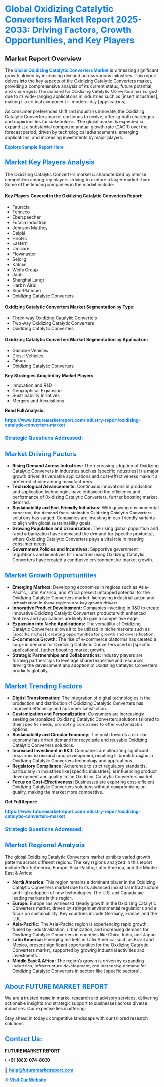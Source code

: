 <h1 style="color: #007BFF;">Global Oxidizing Catalytic Converters Market Report 2025-2033: Driving Factors, Growth Opportunities, and Key Players</h1>

<section id="overview">
<h2>Market Report Overview</h2>
<p>The <a href="https://www.futuremarketreport.com/industry-report/oxidizing-catalytic-converters-market" style="color: #007BFF; text-decoration: none;"><strong>Global Oxidizing Catalytic Converters Market</strong></a> is witnessing significant growth, driven by increasing demand across various industries. This report delves into the key aspects of the Oxidizing Catalytic Converters market, providing a comprehensive analysis of its current status, future potential, and challenges. The demand for Oxidizing Catalytic Converters has surged due to its wide-ranging applications in industries such as [insert industries], making it a critical component in modern-day [applications].</p>
<p>As consumer preferences shift and industries innovate, the Oxidizing Catalytic Converters market continues to evolve, offering both challenges and opportunities for stakeholders. The global market is expected to expand at a substantial compound annual growth rate (CAGR) over the forecast period, driven by technological advancements, emerging applications, and increasing investments by major players.</p>
</section>

<section id="overview">
<p><a href="https://www.futuremarketreport.com/request-sample/reportId=100317" style="color: #007BFF; text-decoration: none;"><strong>Explore Sample Report Here</strong></a></p>
</section>

<section id="key-players">
<h2 style="color: #007BFF;">Market Key Players Analysis</h2>
<p>The Oxidizing Catalytic Converters market is characterized by intense competition among key players striving to capture a larger market share. Some of the leading companies in the market include:</p>
<h4>Key Players Covered in the Oxidizing Catalytic Converters Report:</h4>
<ul><li>Faurecia</li><li>Tenneco</li><li>Eberspaecher</li><li>Futaba Industrial</li><li>Johnson Matthey</li><li>Delphi</li><li>Hirotec</li><li>Eastern</li><li>Umicore</li><li>Flowmaster</li><li>Sejong</li><li>Katcon</li><li>Weifu Group</li><li>Japhl</li><li>Shanghai Langt</li><li>Harbin Airui</li><li>Sino-Platinum</li><li>Oxidizing Catalytic Converters</li></ul>
<h4>Oxidizing Catalytic Converters Market Segmentation by Type:</h4>
<ul><li>Three-way Oxidizing Catalytic Converters</li><li>Two-way Oxidizing Catalytic Converters</li><li>Oxidizing Catalytic Converters</li></ul>

<h4>Oxidizing Catalytic Converters Market Segmentation by Application:</h4>
<ul><li>Gasoline Vehicles</li><li>Diesel Vehicles</li><li>Others</li><li>Oxidizing Catalytic Converters</li></ul>
<p><strong>Key Strategies Adopted by Market Players:</strong></p>
<ul>
<li>Innovation and R&D</li>
<li>Geographical Expansion</li>
<li>Sustainability Initiatives</li>
<li>Mergers and Acquisitions</li>
</ul>
</section>

<section>
<p><strong>Read Full Analysis: </strong></p><a href="https://www.futuremarketreport.com/industry-report/oxidizing-catalytic-converters-market" style="color: #007BFF; text-decoration: none;"><strong>https://www.futuremarketreport.com/industry-report/oxidizing-catalytic-converters-market</strong></a>
<h3 style="color: #007BFF;">Strategic Questions Addressed:</h3>
</section>

<section id="driving-factors">
<h2 style="color: #007BFF;">Market Driving Factors</h2>
<ul>
<li><strong>Rising Demand Across Industries:</strong> The increasing adoption of Oxidizing Catalytic Converters in industries such as [specific industries] is a major growth driver. Its versatile applications and cost-effectiveness make it a preferred choice among manufacturers.</li>
<li><strong>Technological Advancements:</strong> Continuous innovations in production and application technologies have enhanced the efficiency and performance of Oxidizing Catalytic Converters, further boosting market demand.</li>
<li><strong>Sustainability and Eco-Friendly Initiatives:</strong> With growing environmental concerns, the demand for sustainable Oxidizing Catalytic Converters solutions has surged. Companies are investing in eco-friendly variants to align with global sustainability goals.</li>
<li><strong>Growing Population and Urbanization:</strong> The rising global population and rapid urbanization have increased the demand for [specific products], where Oxidizing Catalytic Converters plays a vital role in meeting consumer needs.</li>
<li><strong>Government Policies and Incentives:</strong> Supportive government regulations and incentives for industries using Oxidizing Catalytic Converters have created a conducive environment for market growth.</li>
</ul>
</section>

<section id="growth-opportunities">
<h2 style="color: #007BFF;">Market Growth Opportunities</h2>
<ul>
<li><strong>Emerging Markets:</strong> Developing economies in regions such as Asia-Pacific, Latin America, and Africa present untapped potential for the Oxidizing Catalytic Converters market. Increasing industrialization and urbanization in these regions are key growth drivers.</li>
<li><strong>Innovative Product Development:</strong> Companies investing in R&D to create innovative Oxidizing Catalytic Converters products with enhanced features and applications are likely to gain a competitive edge.</li>
<li><strong>Expansion into Niche Applications:</strong> The versatility of Oxidizing Catalytic Converters allows it to be utilized in niche markets such as [specific niches], creating opportunities for growth and diversification.</li>
<li><strong>E-commerce Growth:</strong> The rise of e-commerce platforms has created a surge in demand for Oxidizing Catalytic Converters used in [specific applications], further boosting market growth.</li>
<li><strong>Strategic Partnerships and Collaborations:</strong> Industry players are forming partnerships to leverage shared expertise and resources, driving the development and adoption of Oxidizing Catalytic Converters products globally.</li>
</ul>
</section>

<section id="trending-factors">
<h2 style="color: #007BFF;">Market Trending Factors</h2>
<ul>
<li><strong>Digital Transformation:</strong> The integration of digital technologies in the production and distribution of Oxidizing Catalytic Converters has improved efficiency and customer satisfaction.</li>
<li><strong>Customization and Personalization:</strong> Consumers are increasingly seeking personalized Oxidizing Catalytic Converters solutions tailored to their specific needs, prompting companies to offer customizable options.</li>
<li><strong>Sustainability and Circular Economy:</strong> The push towards a circular economy has driven demand for recyclable and reusable Oxidizing Catalytic Converters solutions.</li>
<li><strong>Increased Investment in R&D:</strong> Companies are allocating significant resources to research and development, resulting in breakthroughs in Oxidizing Catalytic Converters technology and applications.</li>
<li><strong>Regulatory Compliance:</strong> Adherence to strict regulatory standards, particularly in industries like [specific industries], is influencing product development and quality in the Oxidizing Catalytic Converters market.</li>
<li><strong>Focus on Cost-Effectiveness:</strong> Businesses are exploring cost-efficient Oxidizing Catalytic Converters solutions without compromising on quality, making the market more competitive.</li>
</ul>
</section>

<section>
<p><strong>Get Full Report: </strong></p><a href="https://www.futuremarketreport.com/industry-report/oxidizing-catalytic-converters-market" style="color: #007BFF; text-decoration: none;"><strong>https://www.futuremarketreport.com/industry-report/oxidizing-catalytic-converters-market</strong></a>
<h3 style="color: #007BFF;">Strategic Questions Addressed:</h3>
</section>


<section id="regional-analysis">
<h2 style="color: #007BFF;">Market Regional Analysis</h2>
<p>The global Oxidizing Catalytic Converters market exhibits varied growth patterns across different regions. The key regions analyzed in this report include North America, Europe, Asia-Pacific, Latin America, and the Middle East & Africa:</p>
<ul>
<li><strong>North America:</strong> This region remains a dominant player in the Oxidizing Catalytic Converters market due to its advanced industrial infrastructure and high adoption of new technologies. The U.S. and Canada are leading markets in this region.</li>
<li><strong>Europe:</strong> Europe has witnessed steady growth in the Oxidizing Catalytic Converters market, driven by stringent environmental regulations and a focus on sustainability. Key countries include Germany, France, and the U.K.</li>
<li><strong>Asia-Pacific:</strong> The Asia-Pacific region is experiencing rapid growth, fueled by industrialization, urbanization, and increasing demand for Oxidizing Catalytic Converters in countries like China, India, and Japan.</li>
<li><strong>Latin America:</strong> Emerging markets in Latin America, such as Brazil and Mexico, present significant opportunities for the Oxidizing Catalytic Converters market, supported by growing industrial activities and investments.</li>
<li><strong>Middle East & Africa:</strong> The region’s growth is driven by expanding industries, infrastructure development, and increasing demand for Oxidizing Catalytic Converters in sectors like [specific sectors].</li>
</ul>
</section>

<footer>
<h2 style="color: #007BFF;">About FUTURE MARKET REPORT</h2>
<p>We are a trusted name in market research and advisory services, delivering actionable insights and strategic support to businesses across diverse industries. Our expertise lies in offering:</p>

<p>Stay ahead in today’s competitive landscape with our tailored research solutions.</p>

<h2 style="color: #007BFF;">Contact Us:</h2>
<p><strong>FUTURE MARKET REPORT</strong></p>
<p>📞 <strong>+91 (883) 074-8030</strong></p>
<p>📧 <strong><a href="mailto:help@futuremarketreport.com" style="color: #007BFF;">help@futuremarketreport.com</a></strong></p>
<p>🌐 <strong><a href="https://www.futuremarketreport.com/" style="color: #007BFF;">Visit Our Website</a></strong></p>
</footer>